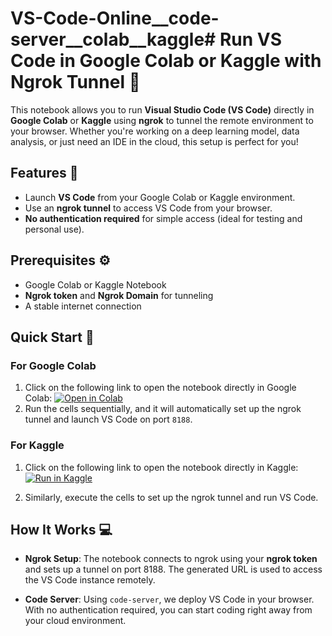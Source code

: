 # VS-Code-Online__code-server__colab__kaggle# Run VS Code in Google Colab or Kaggle with Ngrok Tunnel 🚀

This notebook allows you to run **Visual Studio Code (VS Code)** directly in **Google Colab** or **Kaggle** using **ngrok** to tunnel the remote environment to your browser. Whether you're working on a deep learning model, data analysis, or just need an IDE in the cloud, this setup is perfect for you!

## Features 🌟
- Launch **VS Code** from your Google Colab or Kaggle environment.
- Use an **ngrok tunnel** to access VS Code from your browser.
- **No authentication required** for simple access (ideal for testing and personal use).

## Prerequisites ⚙️
- Google Colab or Kaggle Notebook
- **Ngrok token** and **Ngrok Domain** for tunneling
- A stable internet connection

## Quick Start 🚀

### For Google Colab
1. Click on the following link to open the notebook directly in Google Colab:
[![Open in Colab](https://colab.research.google.com/assets/colab-badge.svg)](https://colab.research.google.com/github/DeepHansda/VS-Code-Online__code-server__colab__kaggle/blob/main/vs_code_online.ipynb)     
2. Run the cells sequentially, and it will automatically set up the ngrok tunnel and launch VS Code on port `8188`.

### For Kaggle
1. Click on the following link to open the notebook directly in Kaggle:
[![Run in Kaggle](https://kaggle.com/static/images/open-in-kaggle.svg)](https://www.kaggle.com/code/deephansda/vs-code-online/edit)
   
3. Similarly, execute the cells to set up the ngrok tunnel and run VS Code.

## How It Works 💻

- **Ngrok Setup**: The notebook connects to ngrok using your **ngrok token** and sets up a tunnel on port 8188. The generated URL is used to access the VS Code instance remotely.
  
- **Code Server**: Using `code-server`, we deploy VS Code in your browser. With no authentication required, you can start coding right away from your cloud environment.


